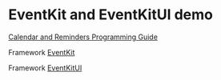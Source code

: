 #  EventKit and EventKitUI demo

[Calendar and Reminders Programming Guide](https://developer.apple.com/library/archive/documentation/DataManagement/Conceptual/EventKitProgGuide/Introduction/Introduction.html)

Framework [EventKit](https://developer.apple.com/documentation/eventkit)

Framework [EventKitUI](https://developer.apple.com/documentation/eventkitui)
